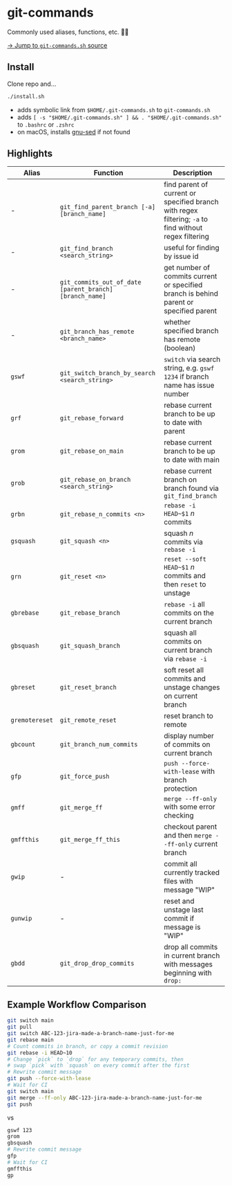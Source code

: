 # git-commands

Commonly used aliases, functions, etc. ✌🏻

[→ Jump to `git-commands.sh` source](https://github.com/reiniiriarios/git-commands/blob/main/git-commands.sh)

## Install

Clone repo and...

```sh
./install.sh
```

- adds symbolic link from `$HOME/.git-commands.sh` to `git-commands.sh`
- adds `[ -s "$HOME/.git-commands.sh" ] && . "$HOME/.git-commands.sh"` to `.bashrc` or `.zshrc`
- on macOS, installs [gnu-sed](https://formulae.brew.sh/formula/gnu-sed) if not found

## Highlights

Alias|Function|Description
---|---|---
-|`git_find_parent_branch [-a] [branch_name]`|find parent of current or specified branch with regex filtering; `-a` to find without regex filtering
-|`git_find_branch <search_string>`|useful for finding by issue id
-|`git_commits_out_of_date [parent_branch] [branch_name]`|get number of commits current or specified branch is behind parent or specified parent
-|`git_branch_has_remote <branch_name>`|whether specified branch has remote (boolean)
`gswf`|`git_switch_branch_by_search <search_string>`|`switch` via search string, e.g. `gswf 1234` if branch name has issue number
`grf`|`git_rebase_forward`|rebase current branch to be up to date with parent
`grom`|`git_rebase_on_main`|rebase current branch to be up to date with main
`grob`|`git_rebase_on_branch <search_string>`|rebase current branch on branch found via `git_find_branch`
`grbn`|`git_rebase_n_commits <n>`|`rebase -i HEAD~$1` _n_ commits
`gsquash`|`git_squash <n>`|squash _n_ commits via `rebase -i`
`grn`|`git_reset <n>`|`reset --soft HEAD~$1` _n_ commits and then `reset` to unstage
`gbrebase`|`git_rebase_branch`|`rebase -i` all commits on the current branch
`gbsquash`|`git_squash_branch`|squash all commits on current branch via `rebase -i`
`gbreset`|`git_reset_branch`|soft reset all commits and unstage changes on current branch
`gremotereset`|`git_remote_reset`|reset branch to remote
`gbcount`|`git_branch_num_commits`|display number of commits on current branch
`gfp`|`git_force_push`|`push --force-with-lease` with branch protection
`gmff`|`git_merge_ff`|`merge --ff-only` with some error checking
`gmffthis`|`git_merge_ff_this`|checkout parent and then `merge --ff-only` current branch
`gwip`|-|commit all currently tracked files with message "WIP"
`gunwip`|-|reset and unstage last commit if message is "WIP"
`gbdd`|`git_drop_drop_commits`|drop all commits in current branch with messages beginning with `drop: `

## Example Workflow Comparison

```sh
git switch main
git pull
git switch ABC-123-jira-made-a-branch-name-just-for-me
git rebase main
# Count commits in branch, or copy a commit revision
git rebase -i HEAD~10
# Change `pick` to `drop` for any temporary commits, then
# swap `pick` with `squash` on every commit after the first
# Rewrite commit message
git push --force-with-lease
# Wait for CI
git switch main
git merge --ff-only ABC-123-jira-made-a-branch-name-just-for-me
git push
```

vs

```sh
gswf 123
grom
gbsquash
# Rewrite commit message
gfp
# Wait for CI
gmffthis
gp
```

